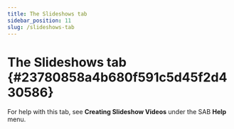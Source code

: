 ```yaml
---
title: The Slideshows tab
sidebar_position: 11
slug: /slideshows-tab
---
```




# The Slideshows tab {#23780858a4b680f591c5d45f2d430586}


For help with this tab, see **Creating Slideshow Videos** under the SAB **Help** menu.

